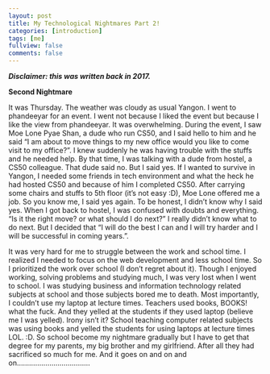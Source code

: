 ```yaml
---
layout: post
title: My Technological Nightmares Part 2!
categories: [introduction]
tags: [me]
fullview: false
comments: false
---
```


***Disclaimer: this was written back in 2017.***

**Second Nightmare**

It was Thursday. The weather was cloudy as usual Yangon. I went to phandeeyar for an event. I went not because I liked the event but because I like the view from phandeeyar. It was overwhelming. During the event, I saw Moe Lone Pyae Shan, a dude who run CS50, and I said hello to him and he said “I am about to move things to my new office would you like to come visit to my office?”. I knew suddenly he was having trouble with the stuffs and he needed help. By that time, I was talking with a dude from hostel, a CS50 colleague. That dude said no. But I said yes. If I wanted to survive in Yangon, I needed some friends in tech environment and what the heck he had hosted CS50 and because of him I completed CS50. After carrying some chairs and stuffs to 5th floor (it’s not easy :D), Moe Lone offered me a job. So you know me, I said yes again. To be honest, I didn’t know why I said yes. When I got back to hostel, I was confused with doubts and everything. “Is it the right move? or what should I do next?” I really didn’t know what to do next. But I decided that “I will do the best I can and I will try harder and I will be successful in coming years.”.

It was very hard for me to struggle between the work and school time. I realized I needed to focus on the web development and less school time. So I prioritized the work over school (I don’t regret about it). Though I enjoyed working, solving problems and studying much, I was very lost when I went to school. I was studying business and information technology related subjects at school and those subjects bored me to death. Most importantly, I couldn’t use my laptop at lecture times. Teachers used books, BOOKS! what the fuck. And they yelled at the students if they used laptop (believe me I was yelled). Irony isn’t it? School teaching computer related subjects was using books and yelled the students for using laptops at lecture times LOL. :D. So school become my nightmare gradually but I have to get that degree for my parents, my big brother and my girlfriend. After all they had sacrificed so much for me. And it goes on and on and on………………………………